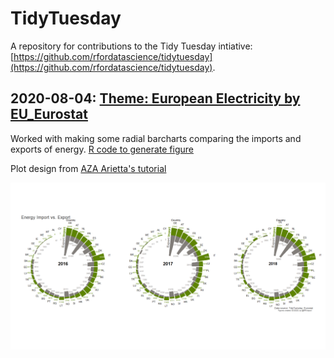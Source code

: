 # TidyTuesday

A repository for contributions to the Tidy Tuesday intiative: [https://github.com/rfordatascience/tidytuesday](https://github.com/rfordatascience/tidytuesday). 

## 2020-08-04: [Theme: European Electricity by EU_Eurostat](https://github.com/rfordatascience/tidytuesday/blob/master/data/2020/2020-08-04/readme.md)

Worked with making some radial barcharts comparing the imports and exports of energy. [R code to generate figure](/20200803_Energy_clean.R)

Plot design from [AZA Arietta's tutorial](https://www.azandisresearch.com/2019/07/19/create-a-radial-mirrored-barplot-with-ggplot/)

![European Energy plots for imports and exports based on country for 2016, 2017 and 2018](/20200803_Energy_plot.png "European Import vs. Export Energy")

 
